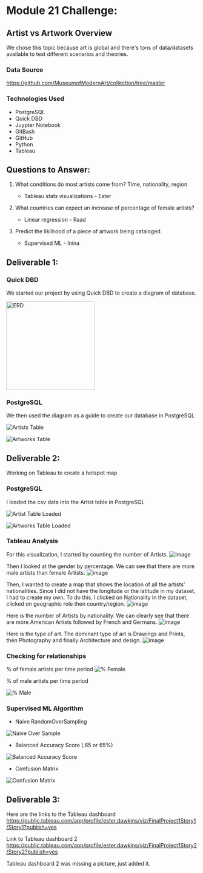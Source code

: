 # Module 21 Challenge: 

## Artist vs Artwork Overview
We chose this topic because art is global and there's tons of data/datasets available to test different scenarios and theories. 

### Data Source
https://github.com/MuseumofModernArt/collection/tree/master

### Technologies Used
   - PostgreSQL
   - Quick DBD
   - Juypter Notebook
   - GitBash
   - GitHub
   - Python
   - Tableau
## Questions to Answer:
1. What conditions do most artists come from? Time, nationality, region
   - Tableau stats visualizations - Ester

2. What countries can expect an increase of percentage of female artists?
   - Linear regression - Raad
   
3. Predict the liklihood of a piece of artwork being cataloged.
   - Supervised ML - Inina


## Deliverable 1:   
    
### Quick DBD
We started our project by using Quick DBD to create a diagram of database.

<img width="233" alt="ERD" src="https://github.com/Locdintech/UFOs/assets/116410666/89ade650-71df-4391-a2c4-8ab691e32b39">

### PostgreSQL
We then used the diagram as a guide to create our database in PostgreSQL

![Artists Table](https://github.com/Locdintech/UFOs/assets/116410666/0fce459e-5f83-49e2-92a1-13ce1deb9297)

![Artworks Table](https://github.com/Locdintech/UFOs/assets/116410666/8bb46e2e-51bc-4ebf-85c7-7c3ae48a8e11)

## Deliverable 2:   
Working on Tableau to create a hotspot map

### PostgreSQL
I loaded the csv data into the Artist table in PostgreSQL

![Artist Table Loaded](https://github.com/Locdintech/UFOs/assets/116410666/771ae8f3-d136-4377-91f1-f7e0900f4444)

![Artworks Table Loaded](https://github.com/Locdintech/UFOs/assets/116410666/01edad83-0a5c-40ee-8d4e-2cd330891e02)



### Tableau Analysis 
For this visualization, I started by counting the number of Artists.
 ![image](https://github.com/Isabelle-Raad/Final_Project_1/assets/121005128/2e4924b2-388a-4640-ba23-8471a4e0bcb1)

Then I looked at the gender by percentage. We can see that there are more male artists than female Artists.
 ![image](https://github.com/Isabelle-Raad/Final_Project_1/assets/121005128/54e81d01-8198-4e97-b26a-a342b4208c8c)

Then, I wanted to create a map that shows the location of all the artists’ nationalities. Since I did not have the longitude or the latitude in my dataset, I had to create my own. To do this, I clicked on Nationality in the dataset, clicked on geographic role then country/region. 
 ![image](https://github.com/Isabelle-Raad/Final_Project_1/assets/121005128/f6cb704e-1eca-4142-ad9b-608474dab23e)

Here is the number of Artists by nationality. We can clearly see that there are more American Artists followed by French and Germans.
 ![image](https://github.com/Isabelle-Raad/Final_Project_1/assets/121005128/573ef316-aafc-498d-b500-145a72fe314a)

Here is the type of art. The dominant type of art is Drawings and Prints, then Photography and finally Architecture and design.
 ![image](https://github.com/Isabelle-Raad/Final_Project_1/assets/121005128/317a40ea-d82b-4ebe-8b4f-ab93197b9434)


### Checking for relationships
% of female artists per time period
![% Female](https://github.com/Locdintech/UFOs/assets/116410666/31d5fa87-57b2-4ef1-a878-0dc59eadcc94)

% of male artists per time period

![% Male](https://github.com/Locdintech/UFOs/assets/116410666/3d29fc43-093a-4f05-b04c-35d41456471e)


### Supervised ML Algorithm 
   - Naive RandomOverSampling
   
   ![Naive Over Sample](https://github.com/Locdintech/UFOs/assets/116410666/855c4492-7c8e-4e66-92d6-e8cd7f24ba92)
  
   - Balanced Accuracy Score (.65 or 65%)
   
   ![Balanced Accuracy Score](https://github.com/Locdintech/UFOs/assets/116410666/eda8cf0c-398f-4cc2-93bf-da31042f6eef)
   
   
   - Confusion Matrix
   
   ![Confusion Matrix](https://github.com/Locdintech/UFOs/assets/116410666/cf52d879-2669-4756-8d37-956a3abd692d)




## Deliverable 3:   

Here are the links to the Tableau dashboard
https://public.tableau.com/app/profile/ester.dawkins/viz/FinalProject1Story1/Story1?publish=yes

Link to Tableau dashboard 2 
https://public.tableau.com/app/profile/ester.dawkins/viz/FinalProject1Story2/Story2?publish=yes

Tableau dashboard 2 was missing a picture, just added it. 
